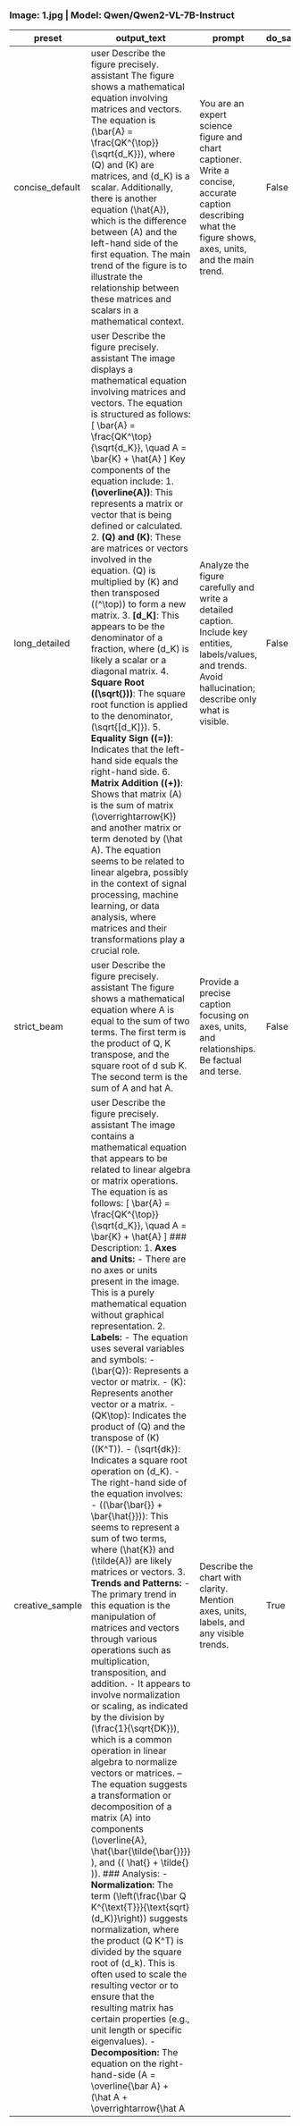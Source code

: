 ### Image: 1.jpg | Model: Qwen/Qwen2-VL-7B-Instruct

| preset | output_text | prompt | do_sample | max_new_tokens | no_repeat_ngram_size | num_beams | repetition_penalty | temperature | top_p |
| --- | --- | --- | --- | --- | --- | --- | --- | --- | --- |
| concise_default | user Describe the figure precisely. assistant The figure shows a mathematical equation involving matrices and vectors. The equation is \(\bar{A} = \frac{QK^{\top}}{\sqrt{d_K}}\), where \(Q\) and \(K\) are matrices, and \(d_K\) is a scalar. Additionally, there is another equation \(\hat{A}\), which is the difference between \(A\) and the left-hand side of the first equation. The main trend of the figure is to illustrate the relationship between these matrices and scalars in a mathematical context. | You are an expert science figure and chart captioner. Write a concise, accurate caption describing what the figure shows, axes, units, and the main trend. | False | 384 | 3 | 3 | 1.05 |  |  |
| long_detailed | user Describe the figure precisely. assistant The image displays a mathematical equation involving matrices and vectors. The equation is structured as follows:  \[ \bar{A} = \frac{QK^\top}{\sqrt{d_K}}, \quad A = \bar{K} + \hat{A} \]  Key components of the equation include:  1. **\(\overline{A}\)**: This represents a matrix or vector that is being defined or calculated. 2. **\(Q\) and \(K\)**: These are matrices or vectors involved in the equation. \(Q\) is multiplied by \(K\) and then transposed (\(^\top\)) to form a new matrix. 3. **\[d_K\]**: This appears to be the denominator of a fraction, where \(d_K\) is likely a scalar or a diagonal matrix. 4. **Square Root (\(\sqrt{}\))**: The square root function is applied to the denominator, \(\sqrt{[d_K]}\). 5. **Equality Sign (\(=\))**: Indicates that the left-hand side equals the right-hand side. 6. **Matrix Addition (\(+\))**: Shows that matrix \(A\) is the sum of matrix \(\overrightarrow{K}\) and another matrix or term denoted by \(\hat A\).  The equation seems to be related to linear algebra, possibly in the context of signal processing, machine learning, or data analysis, where matrices and their transformations play a crucial role. | Analyze the figure carefully and write a detailed caption. Include key entities, labels/values, and trends. Avoid hallucination; describe only what is visible. | False | 768 | 3 | 3 | 1.07 |  |  |
| strict_beam | user Describe the figure precisely. assistant The figure shows a mathematical equation where A is equal to the sum of two terms. The first term is the product of Q, K transpose, and the square root of d sub K. The second term is the sum of A and hat A. | Provide a precise caption focusing on axes, units, and relationships. Be factual and terse. | False | 512 | 4 | 5 | 1.1 |  |  |
| creative_sample | user Describe the figure precisely. assistant The image contains a mathematical equation that appears to be related to linear algebra or matrix operations. The equation is as follows:  \[ \bar{A} = \frac{QK^{\top}}{\sqrt{d_K}}, \quad A = \bar{K} + \hat{A} \]  ### Description:  1. **Axes and Units:**    - There are no axes or units present in the image. This is a purely mathematical equation without graphical representation.  2. **Labels:**     - The equation uses several variables and symbols:       - \(\bar{Q}\): Represents a vector or matrix.       - \(K\): Represents another vector or a matrix.         - \(QK\top\): Indicates the product of \(Q\) and the transpose of \(K\) (\(K^T\)).       -  \(\sqrt{dk}\): Indicates a square root operation on \(d_K\).       - The right-hand side of the equation involves:         - \((\bar{\bar{}} + \bar{\hat{}})\): This seems to represent a sum of two terms, where \(\hat{K}\) and \(\tilde{A}\) are likely matrices or vectors.  3. **Trends and Patterns:**   - The primary trend in this equation is the manipulation of matrices and vectors through various operations such as multiplication, transposition, and addition.   - It appears to involve normalization or scaling, as indicated by the division by \(\frac{1}{\sqrt{DK}}\), which is a common operation in linear algebra to normalize vectors or matrices.   – The equation suggests a transformation or decomposition of a matrix \(A\) into components \(\overline{A}, \hat{\bar{\tilde{\bar{}}}} \), and \(( \hat{} + \tilde{} )\).  ### Analysis:  - **Normalization:** The term \(\left(\frac{\bar Q K^{\text{T}}}{\text{sqrt}(d_K)}\right)\) suggests normalization, where the product \(Q K^T\) is divided by the square root of \(d_k\). This is often used to scale the resulting vector or to ensure that the resulting matrix has certain properties (e.g., unit length or specific eigenvalues).    - **Decomposition:** The equation on the right-hand-side \(A = \overline{\bar A} + (\hat A + \overrightarrow{\hat A | Describe the chart with clarity. Mention axes, units, labels, and any visible trends. | True | 512 | 3 | 1 | 1.02 | 0.6 | 0.9 |

